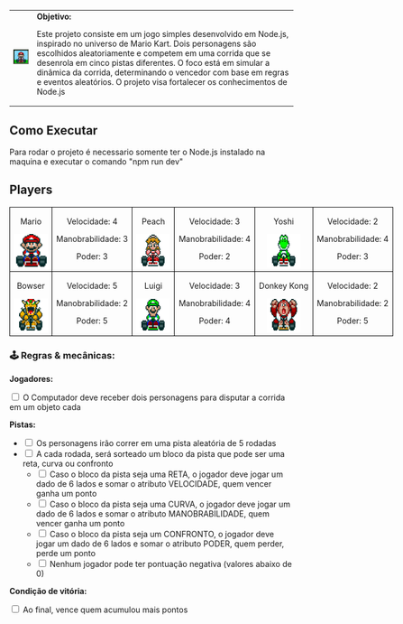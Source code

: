  <table>
        <tr>
            <td>
                <img src="./docs/header.gif" alt="Mario Kart" width="200">
            </td>
            <td>
                <b>Objetivo:</b>
                <p>Este projeto consiste em um jogo simples desenvolvido em Node.js, inspirado no universo de Mario Kart. Dois personagens são escolhidos aleatoriamente e competem em uma corrida que se desenrola em cinco pistas diferentes. O foco está em simular a dinâmica da corrida, determinando o vencedor com base em regras e eventos aleatórios. O projeto visa fortalecer os conhecimentos de Node.js</p>
            </td>
        </tr>
    </table>

<h2>Como Executar</h2>

<p>Para rodar o projeto é necessario somente ter o Node.js instalado na maquina e executar o comando "npm run dev"</p>

<h2>Players</h2>
      <table style="border-collapse: collapse; width: 800px; margin: 0 auto;">
        <tr>
            <td style="border: 1px solid black; text-align: center;">
                <p>Mario</p>
                <img src="./docs/mario.gif" alt="Mario Kart" width="60" height="60">
            </td>
            <td style="border: 1px solid black; text-align: center;">
                <p>Velocidade: 4</p>
                <p>Manobrabilidade: 3</p>
                <p>Poder: 3</p>
            </td>
             <td style="border: 1px solid black; text-align: center;">
                <p>Peach</p>
                <img src="./docs/peach.gif" alt="Mario Kart" width="60" height="60">
            </td>
            <td style="border: 1px solid black; text-align: center;">
                <p>Velocidade: 3</p>
                <p>Manobrabilidade: 4</p>
                <p>Poder: 2</p>
            </td>
              <td style="border: 1px solid black; text-align: center;">
                <p>Yoshi</p>
                <img src="./docs/yoshi.gif" alt="Mario Kart" width="60" height="60">
            </td>
            <td style="border: 1px solid black; text-align: center;">
                <p>Velocidade: 2</p>
                <p>Manobrabilidade: 4</p>
                <p>Poder: 3</p>
            </td>
        </tr>
        <tr>
            <td style="border: 1px solid black; text-align: center;">
                <p>Bowser</p>
                <img src="./docs/bowser.gif" alt="Mario Kart" width="60" height="60">
            </td>
            <td style="border: 1px solid black; text-align: center;">
                <p>Velocidade: 5</p>
                <p>Manobrabilidade: 2</p>
                <p>Poder: 5</p>
            </td>
            <td style="border: 1px solid black; text-align: center;">
                <p>Luigi</p>
                <img src="./docs/luigi.gif" alt="Mario Kart" width="60" height="60">
            </td>
            <td style="border: 1px solid black; text-align: center;">
                <p>Velocidade: 3</p>
                <p>Manobrabilidade: 4</p>
                <p>Poder: 4</p>
            </td>
            <td style="border: 1px solid black; text-align: center;">
                <p>Donkey Kong</p>
                <img src="./docs/dk.gif" alt="Mario Kart" width="60" height="60">
            </td>
            <td style="border: 1px solid black; text-align: center;">
                <p>Velocidade: 2</p>
                <p>Manobrabilidade: 2</p>
                <p>Poder: 5</p>
            </td>
        </tr>
    </table>

<p></p>

<h3>🕹️ Regras & mecânicas:</h3>

<b>Jogadores:</b>

<input type="checkbox" id="jogadores-item" />
<label for="jogadores-item">O Computador deve receber dois personagens para disputar a corrida em um objeto cada</label>

<b>Pistas:</b>

<ul>
  <li><input type="checkbox" id="pistas-1-item" /> <label for="pistas-1-item">Os personagens irão correr em uma pista aleatória de 5 rodadas</label></li>
  <li><input type="checkbox" id="pistas-2-item" /> <label for="pistas-2-item">A cada rodada, será sorteado um bloco da pista que pode ser uma reta, curva ou confronto</label>
    <ul>
      <li><input type="checkbox" id="pistas-2-1-item" /> <label for="pistas-2-1-item">Caso o bloco da pista seja uma RETA, o jogador deve jogar um dado de 6 lados e somar o atributo VELOCIDADE, quem vencer ganha um ponto</label></li>
      <li><input type="checkbox" id="pistas-2-2-item" /> <label for="pistas-2-2-item">Caso o bloco da pista seja uma CURVA, o jogador deve jogar um dado de 6 lados e somar o atributo MANOBRABILIDADE, quem vencer ganha um ponto</label></li>
      <li><input type="checkbox" id="pistas-2-3-item" /> <label for="pistas-2-3-item">Caso o bloco da pista seja um CONFRONTO, o jogador deve jogar um dado de 6 lados e somar o atributo PODER, quem perder, perde um ponto</label></li>
      <li><input type="checkbox" id="pistas-2-3-item" /> <label for="pistas-2-3-item">Nenhum jogador pode ter pontuação negativa (valores abaixo de 0)</label></li>
    </ul>
  </li>
</ul>

<b>Condição de vitória:</b>

<input type="checkbox" id="vitoria-item" />
<label for="vitoria-item">Ao final, vence quem acumulou mais pontos</label>